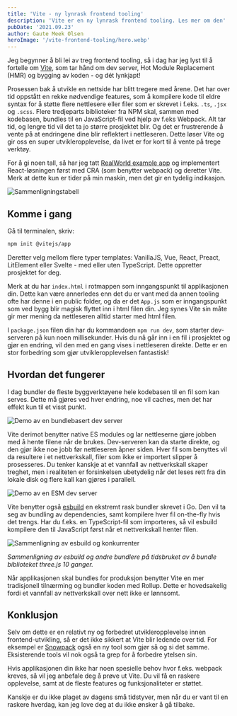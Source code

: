 ```yaml
---
title: 'Vite - ny lynrask frontend tooling'
description: 'Vite er en ny lynrask frontend tooling. Les mer om den'
pubDate: '2021.09.23'
author: Gaute Meek Olsen
heroImage: '/vite-frontend-tooling/hero.webp'
---
```


Jeg begynner å bli lei av treg frontend tooling, så i dag har jeg lyst til å fortelle om [Vite](https://vitejs.dev/), som tar hånd om dev server, Hot Module Replacement (HMR) og bygging av koden - og dét lynkjapt!

Prosessen bak å utvikle en nettside har blitt tregere med årene. Det har over tid oppstått en rekke nødvendige features, som å kompilere kode til eldre syntax for å støtte flere nettlesere eller filer som er skrevet i f.eks. `.ts`, `.jsx` og `.scss`. Flere tredjeparts biblioteker fra NPM skal, sammen med kodebasen, bundles til en JavaScript-fil ved hjelp av f.eks Webpack. Alt tar tid, og lengre tid vil det ta jo større prosjektet blir. Og det er frustrerende å vente på at endringene dine blir reflektert i nettleseren. Dette løser Vite og gir oss en super utvikleropplevelse, da livet er for kort til å vente på trege verktøy.

For å gi noen tall, så har jeg tatt [RealWorld example app](https://codebase.show/projects/realworld) og implementert React-løsningen først med CRA (som benytter webpack) og deretter Vite. Merk at dette kun er tider på min maskin, men det gir en tydelig indikasjon.

![Sammenligningstabell](/vite-frontend-tooling/tabell.webp)

## Komme i gang

Gå til terminalen, skriv:

```sh
npm init @vitejs/app
```

Deretter velg mellom flere typer templates: VanillaJS, Vue, React, Preact, LitElement eller Svelte - med eller uten TypeScript. Dette oppretter prosjektet for deg.

Merk at du har `index.html` i rotmappen som inngangspunkt til applikasjonen din. Dette kan være annerledes enn det du er vant med da annen tooling ofte har denne i en public folder, og da er det `App.js` som er inngangspunkt som ved bygg blir magisk flyttet inn i html filen din. Jeg synes Vite sin måte gir mer mening da nettleseren alltid starter med html filen.

I `package.json` filen din har du kommandoen `npm run dev`, som starter dev-serveren på kun noen millisekunder. Hvis du nå går inn i en fil i prosjektet og gjør en endring, vil den med en gang vises i nettleseren direkte. Dette er en stor forbedring som gjør utvikleropplevelsen fantastisk!

## Hvordan det fungerer

I dag bundler de fleste byggverktøyene hele kodebasen til en fil som kan serves. Dette må gjøres ved hver endring, noe vil caches, men det har effekt kun til et visst punkt.

![Demo av en bundlebasert dev server](/vite-frontend-tooling/bundle-dev-server.webp)

Vite derimot benytter native ES modules og lar nettleserne gjøre jobben med å hente filene når de brukes. Dev-serveren kan da starte direkte, og den gjør ikke noe jobb før nettleseren åpner siden. Hver fil som benyttes vil da resultere i et nettverkskall, filer som ikke er importert slipper å prosesseres. Du tenker kanskje at et vannfall av nettverkskall skaper treghet, men i realiteten er forsinkelsen ubetydelig når det leses rett fra din lokale disk og flere kall kan gjøres i parallell.

![Demo av en ESM dev server](/vite-frontend-tooling/esm-dev-server.webp)

Vite benytter også [esbuild](https://esbuild.github.io/) en ekstremt rask bundler skrevet i Go. Den vil ta seg av bundling av dependencies, samt kompilere hver fil on-the-fly hvis det trengs. Har du f.eks. en TypeScript-fil som importeres, så vil esbuild kompilere den til JavaScript først når et nettverkskall henter filen.

![Sammenligning av esbuild og konkurrenter](/vite-frontend-tooling/esbuild.webp)

*Sammenligning av esbuild og andre bundlere på tidsbruket av å bundle biblioteket three.js 10 ganger.*

Når applikasjonen skal bundles for produksjon benytter Vite en mer tradisjonell tilnærming og bundler koden med Rollup. Dette er hovedsakelig fordi et vannfall av nettverkskall over nett ikke er lønnsomt.

## Konklusjon

Selv om dette er en relativt ny og forbedret utvikleropplevelse innen frontend-utvikling, så er det ikke sikkert at Vite blir ledende over tid. For eksempel er [Snowpack](https://www.snowpack.dev/) også en ny tool som gjør så og si det samme. Eksisterende tools vil nok også ta grep for å forbedre ytelsen sin.

Hvis applikasjonen din ikke har noen spesielle behov hvor f.eks. webpack kreves, så vil jeg anbefale deg å prøve ut Vite. Du vil få en raskere opplevelse, samt at de fleste features og funksjonaliteter er støttet.

Kanskje er du ikke plaget av dagens små tidstyver, men når du er vant til en raskere hverdag, kan jeg love deg at du ikke ønsker å gå tilbake.